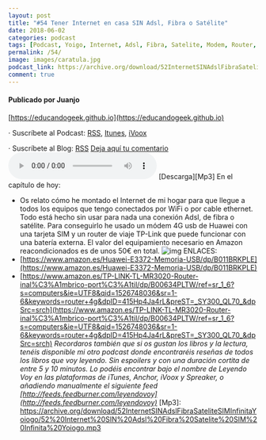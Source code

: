 ```yaml
---
layout: post
title: "#54 Tener Internet en casa SIN Adsl, Fibra o Satélite"
date: 2018-06-02
categories: podcast
tags: [Podcast, Yoigo, Internet, Adsl, Fibra, Satelite, Modem, Router, Sin, jgurillo, educandogeek]
permalink: /54/
image: images/caratula.jpg
podcast_link: https://archive.org/download/52InternetSINAdslFibraSateliteSIMInfinitaYoiogo/52%20Internet%20SIN%20Adsl%20Fibra%20Satelite%20SIM%20Infinita%20Yoiogo.mp3
comment: true
---
```


 #### Publicado por Juanjo
 
 [https://educandogeek.github.io](https://educandogeek.github.io)
 
 · Suscríbete al Podcast: [RSS](http://feeds.feedburner.com/educandogeek), [Itunes](https://itunes.apple.com/es/podcast/educando-geek/id1110060146?mt=2), [iVoox](https://www.ivoox.com/podcast-educando-geek_sq_f1289274_1.html)
 
 · Suscríbete al Blog: [RSS](http://feeds.feedburner.com/educandogeekblog)
 [Deja aquí tu comentario](https://educandogeek.github.io/54/)
 <audio controls>
  <source src="{{ page.podcast_link }}" type="audio/mp3">
</audio>
 [Descarga][Mp3]
 En el capítulo de hoy:
 - Os relato cómo he montado el Internet de mi hogar para que llegue a todos los equipos que tengo conectados por WiFi o por cable ethernet. Todo está hecho sin usar para nada una conexión Adsl, de fibra o satélite. 
Para conseguirlo he usado un módem 4G usb de Huawei con una tarjeta SIM y un router de viaje TP-Link que puede funcionar con una batería externa. El valor del equipamiento necesario en Amazon reacondicionados es de unos 50€ en total.
 ![img](https://i.imgur.com/3lmPVzJ.jpg)
 ENLACES:
 - [https://www.amazon.es/Huawei-E3372-Memoria-USB/dp/B011BRKPLE](https://www.amazon.es/Huawei-E3372-Memoria-USB/dp/B011BRKPLE)
 - [https://www.amazon.es/TP-LINK-TL-MR3020-Router-inal%C3%A1mbrico-port%C3%A1til/dp/B00634PLTW/ref=sr_1_6?s=computers&ie=UTF8&qid=1526748036&sr=1-6&keywords=router+4g&dpID=415Hp4Ja4rL&preST=_SY300_QL70_&dpSrc=srch](https://www.amazon.es/TP-LINK-TL-MR3020-Router-inal%C3%A1mbrico-port%C3%A1til/dp/B00634PLTW/ref=sr_1_6?s=computers&ie=UTF8&qid=1526748036&sr=1-6&keywords=router+4g&dpID=415Hp4Ja4rL&preST=_SY300_QL70_&dpSrc=srch)
 *Recordaros también que si os gustan los libros y la lectura, tenéis disponible mi otro podcast donde encontraréis reseñas de todos los libros que voy leyendo. Sin espoilers y con una duración cortita de entre 5 y 10 minutos. Lo podéis encontrar bajo el nombre de Leyendo Voy en las plataformas de iTunes, Anchor, iVoox y Spreaker, o añadiendo manualmente el siguiente feed [http://feeds.feedburner.com/leyendovoy](http://feeds.feedburner.com/leyendovoy)*
 [Mp3]: https://archive.org/download/52InternetSINAdslFibraSateliteSIMInfinitaYoiogo/52%20Internet%20SIN%20Adsl%20Fibra%20Satelite%20SIM%20Infinita%20Yoiogo.mp3
